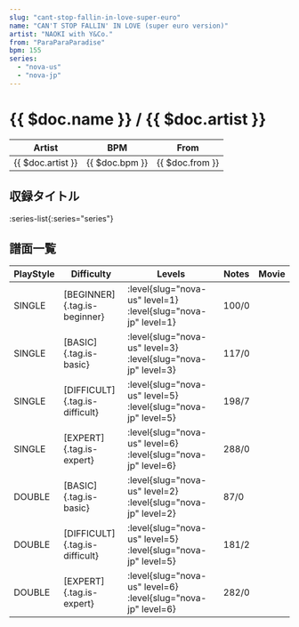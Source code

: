 ```yaml
---
slug: "cant-stop-fallin-in-love-super-euro"
name: "CAN'T STOP FALLIN' IN LOVE (super euro version)"
artist: "NAOKI with Y&Co."
from: "ParaParaParadise"
bpm: 155
series:
  - "nova-us"
  - "nova-jp"
---
```


# {{ $doc.name }} / {{ $doc.artist }}

|Artist|BPM|From|
|------|---|----|
|{{ $doc.artist }}|{{ $doc.bpm }}|{{ $doc.from }}|

## 収録タイトル

:series-list{:series="series"}

## 譜面一覧

|PlayStyle|Difficulty|Levels|Notes|Movie|
|---------|----------|------|-----|-----|
|SINGLE|[BEGINNER]{.tag.is-beginner}|:level{slug="nova-us" level=1} :level{slug="nova-jp" level=1}|100/0||
|SINGLE|[BASIC]{.tag.is-basic}|:level{slug="nova-us" level=3} :level{slug="nova-jp" level=3}|117/0||
|SINGLE|[DIFFICULT]{.tag.is-difficult}|:level{slug="nova-us" level=5} :level{slug="nova-jp" level=5}|198/7||
|SINGLE|[EXPERT]{.tag.is-expert}|:level{slug="nova-us" level=6} :level{slug="nova-jp" level=6}|288/0||
|DOUBLE|[BASIC]{.tag.is-basic}|:level{slug="nova-us" level=2} :level{slug="nova-jp" level=2}|87/0||
|DOUBLE|[DIFFICULT]{.tag.is-difficult}|:level{slug="nova-us" level=5} :level{slug="nova-jp" level=5}|181/2||
|DOUBLE|[EXPERT]{.tag.is-expert}|:level{slug="nova-us" level=6} :level{slug="nova-jp" level=6}|282/0||

